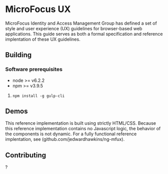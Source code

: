 # MicroFocus UX
MicroFocus Identity and Access Management Group has defined a set of style and user experience (UX) guidelines for browser-based web applications. This guide serves as both a formal specification and reference implentation of these UX guidelines.

## Building
### Software prerequisites
- node >= v6.2.2
- npm >= v3.9.5

1. `npm install -g gulp-cli`

## Demos
This reference implementation is built using strictly HTML/CSS. Because this reference implementation contains no Javascript logic, the behavior of the components is not dynamic. For a fully functional reference implentation, see (github.com/jedwardhawkins/ng-mfux). 

## Contributing
?